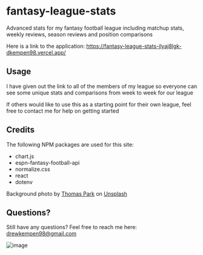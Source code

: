 # fantasy-league-stats

Advanced stats for my fantasy football league including matchup stats, weekly reviews, season reviews and position comparisons

Here is a link to the application: https://fantasy-league-stats-jlyaj8lgk-dkempen98.vercel.app/

## Usage

I have given out the link to all of the members of my league so everyone can see some unique stats and comparisons from week to week for our league

If others would like to use this as a starting point for their own league, feel free to contact me for help on getting started

## Credits

The following NPM packages are used for this site:
- chart.js
- espn-fantasy-football-api
- normalize.css
- react
- dotenv

Background photo by <a href="https://unsplash.com/@thomascpark?utm_source=unsplash&utm_medium=referral&utm_content=creditCopyText">Thomas Park</a> on <a href="https://unsplash.com/s/photos/football-field?utm_source=unsplash&utm_medium=referral&utm_content=creditCopyText">Unsplash</a>

## Questions?

Still have any questions? Feel free to reach me here: drewkempen98@gmail.com

![image](https://user-images.githubusercontent.com/25507661/227655333-835a618f-cc2d-44a4-a3c6-30e9b442e38e.png)
